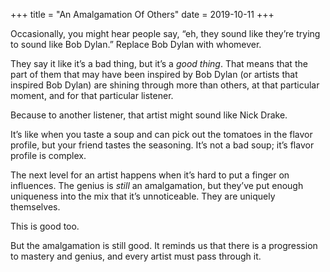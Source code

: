 +++
title = "An Amalgamation Of Others"
date = 2019-10-11
+++

Occasionally, you might hear people say, “eh, they sound like they&#8217;re trying to sound like Bob Dylan.” Replace Bob Dylan with whomever.

They say it like it’s a bad thing, but it’s a _good thing_. That means that the part of them that may have been inspired by Bob Dylan (or artists that inspired Bob Dylan) are shining through more than others, at that particular moment, and for that particular listener.

Because to another listener, that artist might sound like Nick Drake. 

It’s like when you taste a soup and can pick out the tomatoes in the flavor profile, but your friend tastes the seasoning. It’s not a bad soup; it’s flavor profile is complex.

The next level for an artist happens when it’s hard to put a finger on influences. The genius is _still_ an amalgamation, but they’ve put enough uniqueness into the mix that it’s unnoticeable. They are uniquely themselves.

This is good too. 

But the amalgamation is still good. It reminds us that there is a progression to mastery and genius, and every artist must pass through it.